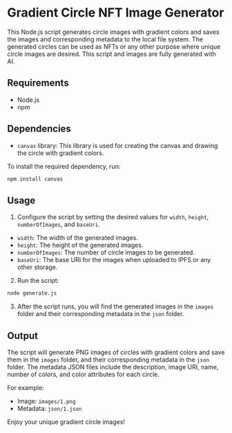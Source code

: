 # Gradient Circle NFT Image Generator

This Node.js script generates circle images with gradient colors and saves the images and corresponding metadata to the local file system. The generated circles can be used as NFTs or any other purpose where unique circle images are desired. This script and images are fully generated with AI.

## Requirements

- Node.js
- npm

## Dependencies

- `canvas` library: This library is used for creating the canvas and drawing the circle with gradient colors.

To install the required dependency, run:

```sh
npm install canvas
```

## Usage

1. Configure the script by setting the desired values for `width`, `height`, `numberOfImages`, and `baseUri`.

- `width`: The width of the generated images.
- `height`: The height of the generated images.
- `numberOfImages`: The number of circle images to be generated.
- `baseUri`: The base URI for the images when uploaded to IPFS or any other storage.

2. Run the script:

```sh
node generate.js
```

3. After the script runs, you will find the generated images in the `images` folder and their corresponding metadata in the `json` folder.

## Output

The script will generate PNG images of circles with gradient colors and save them in the `images` folder, and their corresponding metadata in the `json` folder. The metadata JSON files include the description, image URI, name, number of colors, and color attributes for each circle.

For example:

- Image: `images/1.png`
- Metadata: `json/1.json`

Enjoy your unique gradient circle images!
